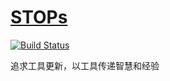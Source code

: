 ﻿# [STOPs](https://github.com/stops-top/doc)

[![Build Status](https://github.com/stops-top/doc/workflows/doc/badge.svg)](https://github.com/stops-top/doc/actions/workflows/doc.yml)

追求工具更新，以工具传递智慧和经验
